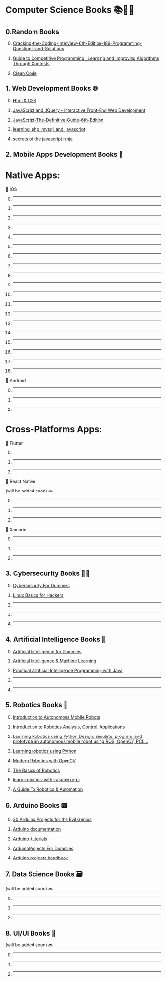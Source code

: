 # Computer Science Books 📚👩‍💻


## 0.Random Books

  0. [Cracking-the-Coding-Interview-6th-Edition-189-Programming-Questions-and-Solutions](Cracking-the-Coding-Interview-6th-Edition-189-Programming-Questions-and-Solutions.pdf)

  1. [Guide to Competitive Programming_ Learning and Improving Algorithms Through Contests](https://github.com/FatoomRe/Computer_Science_Books/blob/d4e03db88e31bf0c59964266f4000b8e9f66d4a0/Guide%20to%20Competitive%20Programming_%20Learning%20and%20Improving%20Algorithms%20Through%20Contests.pdf)

  2. [Clean Code](https://github.com/FatoomRe/Computer_Science_Books/blob/c4d29bdc2ac55582cdece60845064aaeec145430/Clean%20Code.pdf)


## 1. Web Development Books 🌐

 0. [Html & CSS ](https://github.com/FatoomRe/Computer_Science_Books/blob/09533dc6640fd4189fb39771a23b7e08abcb2baf/WebDev%20Books/Html%20%26%20CSS.pdf)

  1. [JavaScript and JQuery - Interactive Front-End Web Development](https://github.com/FatoomRe/Computer_Science_Books/blob/1efb3d88a496fd75fa06eea842c94d988ed76c90/WebDev%20Books/JavaScript%20and%20JQuery%20-%20Interactive%20Front-End%20Web%20Development.1118531647.pdf)

  2. [JavaScript-The-Definitive-Guide-6th-Edition](https://github.com/FatoomRe/Computer_Science_Books/blob/09533dc6640fd4189fb39771a23b7e08abcb2baf/WebDev%20Books/JavaScript-The-Definitive-Guide-6th-Edition.pdf)

  3. [learning_php_mysql_and_javascript](https://github.com/FatoomRe/Computer_Science_Books/blob/09533dc6640fd4189fb39771a23b7e08abcb2baf/WebDev%20Books/learning_php_mysql_and_javascript_(2018).pdf)

  4. [secrets of the javascript ninja](https://github.com/FatoomRe/Computer_Science_Books/blob/09533dc6640fd4189fb39771a23b7e08abcb2baf/WebDev%20Books/secretsofthejavascriptninja.pdf)

## 2. Mobile Apps Development Books 📱

# Native Apps:
🔷 IOS 

  0. -----
  1. -----
  2. -----
  3. -----
  4. -----
  5. -----
  6. -----
  7. -----
  8. ------
  9. ----
  10. ----
  11. ---
  12. ---
  13. ----
  14. ----
  15. ---
  16. ---
  17. ----
  18. ---

🔷 Android 

  0. -----

  1. -----

  2. -----

# Cross-Platforms Apps:
🔷 Flutter 

  0. -----

  1. -----

  2. -----

🔷 React Native 

(will be added soon) 🔜

  0. -----

  1. -----

  2. -----

🔷 Xamarin 

  0. -----

  1. -----

  2. -----

## 3. Cybersecurity Books 🐱‍👤

  0. [Cybersecurity For Dummies](https://github.com/FatoomRe/Computer_Science_Books/blob/0810bd5c9073b5eea2ff697eefe4a457b646aa57/Cybersecurity%20Books/Cybersecurity-for-dummies.pdf)

  1. [Linux Basics for Hackers](https://github.com/FatoomRe/Computer_Science_Books/blob/0810bd5c9073b5eea2ff697eefe4a457b646aa57/Cybersecurity%20Books/Linux%20Basics%20for%20Hackers%20Getting%20Started%20with%20Networking%2C%20Scripting%2C%20and%20Security%20in%20Kali%20(OccupyTheWeb)%20(z-lib.org).pdf)

  2. -----

  3. -----

  4. -----



## 4. Artificial Intelligence Books 🧠

  0. [Artificial Intelligence for Dummies](https://github.com/FatoomRe/Computer_Science_Books/blob/0810bd5c9073b5eea2ff697eefe4a457b646aa57/AI%20Books/Artificial%20Intelligence%20for%20Dummies%20(John%20Paul%20Mueller%2C%20Luca%20Massaron)%20(z-lib.org).pdf)


  1. [Artificial Intelligence & Machine Learning](https://github.com/FatoomRe/Computer_Science_Books/blob/0810bd5c9073b5eea2ff697eefe4a457b646aa57/AI%20Books/Artificial-Intelligence-and-Machine-Learning-ar-v1.0.0.pdf)

  2. [Practical Artificial Intelligence Programming with Java](https://github.com/FatoomRe/Computer_Science_Books/blob/0810bd5c9073b5eea2ff697eefe4a457b646aa57/AI%20Books/Practical%20Artificial%20Intelligence%20With%20Java.pdf)

  3. -----

  4. -----



## 5. Robotics Books 🤖

  0. [Introduction to Autonomous Mobile Robots](https://github.com/FatoomRe/Computer_Science_Books/blob/0810bd5c9073b5eea2ff697eefe4a457b646aa57/Robotics%20Books/Introduction%20to%20Autonomous%20Mobile%20Robots%20book.pdf)

  1. [Introduction to Robotics Analysis, Control, Applications](https://github.com/FatoomRe/Computer_Science_Books/blob/0810bd5c9073b5eea2ff697eefe4a457b646aa57/Robotics%20Books/Introduction%20to%20Robotics%20Analysis%2C%20Control%2C%20Applications%20(Saeed%20B.%20Niku)%20(z-lib.org).pdf)

  2. [Learning Robotics using Python Design, simulate, program, and prototype an autonomous mobile robot using ROS, OpenCV, PCL...](https://github.com/FatoomRe/Computer_Science_Books/blob/0810bd5c9073b5eea2ff697eefe4a457b646aa57/Robotics%20Books/Learning%20Robotics%20using%20Python%20Design%2C%20simulate%2C%20program%2C%20and%20prototype%20an%20autonomous%20mobile%20robot%20using%20ROS%2C%20OpenCV%2C%20PCL%2C%20and...%20(Lentin%20Joseph)%20(z-lib.org).pdf)

  3. [Learning robotics using Python](https://github.com/FatoomRe/Computer_Science_Books/blob/0810bd5c9073b5eea2ff697eefe4a457b646aa57/Robotics%20Books/Learning%20robotics%20using%20python.pdf)

  4. [Modern Robotics with OpenCV](https://github.com/FatoomRe/Computer_Science_Books/blob/6993c9e680423f9e00d30c3bdd4620f3cbf36384/Robotics%20Books/Modern%20Robotics%20with%20OpenCV.pdf)

  5. [The Basics of Robotics](https://github.com/FatoomRe/Computer_Science_Books/blob/6993c9e680423f9e00d30c3bdd4620f3cbf36384/Robotics%20Books/Shakhatreh_Fareed.pdf)

  6. [learn-robotics-with-raspberry-pi](https://github.com/FatoomRe/Computer_Science_Books/blob/6993c9e680423f9e00d30c3bdd4620f3cbf36384/Robotics%20Books/learn-robotics-with-raspberry-pi.pdf)

  7. [A Guide To Robotics & Automation](https://github.com/FatoomRe/Computer_Science_Books/blob/6993c9e680423f9e00d30c3bdd4620f3cbf36384/Robotics%20Books/robotics-guide-en.pdf)



 ## 6. Arduino Books 📟

 0. [30 Arduino Projects for the Evil Genius](https://github.com/FatoomRe/Computer_Science_Books/blob/6993c9e680423f9e00d30c3bdd4620f3cbf36384/Arduino%20Books/30%20Arduino%20Projects%20for%20the%20Evil%20Genius%20(Simon%20Monk)%20(z-lib.org).pdf)

 1. [Arduino documentation](https://github.com/FatoomRe/Computer_Science_Books/blob/09533dc6640fd4189fb39771a23b7e08abcb2baf/Arduino%20Books/Arduino%20documentation(1).pdf)

 2. [Arduino-tutorials](https://github.com/FatoomRe/Computer_Science_Books/blob/09533dc6640fd4189fb39771a23b7e08abcb2baf/Arduino%20Books/Arduino-tutorials-08092014.pdf)

 3. [ArduinoProjects For Dummies](https://github.com/FatoomRe/Computer_Science_Books/blob/09533dc6640fd4189fb39771a23b7e08abcb2baf/Arduino%20Books/ArduinoProjects%20For%20Dummies%C2%AE.pdf)

 4. [Arduino projects handbook](https://github.com/FatoomRe/Computer_Science_Books/blob/09533dc6640fd4189fb39771a23b7e08abcb2baf/Arduino%20Books/arduinoprojecthandbook.pdf)
    

## 7. Data Science Books 🗃️ 

(will be added soon) 🔜

0. -------
1. -------
2. -------

## 8. UI/UI Books 🎨 

(will be added soon) 🔜

0. -------
1. -------
2. -------

 


  

